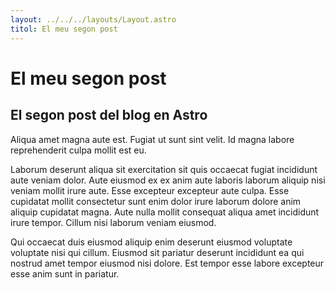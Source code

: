 ```yaml
---
layout: ../../../layouts/Layout.astro
titol: El meu segon post
---
```


# El meu segon post

## El segon post del blog en Astro

Aliqua amet magna aute est. Fugiat ut sunt sint velit. Id magna labore reprehenderit culpa mollit est eu.

Laborum deserunt aliqua sit exercitation sit quis occaecat fugiat incididunt aute veniam dolor. Aute eiusmod ex ex anim aute laboris laborum aliquip nisi veniam mollit irure aute. Esse excepteur excepteur aute culpa. Esse cupidatat mollit consectetur sunt enim dolor irure laborum dolore anim aliquip cupidatat magna. Aute nulla mollit consequat aliqua amet incididunt irure tempor. Cillum nisi laborum veniam eiusmod.

Qui occaecat duis eiusmod aliquip enim deserunt eiusmod voluptate voluptate nisi qui cillum. Eiusmod sit pariatur deserunt incididunt ea qui nostrud amet tempor eiusmod nisi dolore. Est tempor esse labore excepteur esse anim sunt in pariatur.
